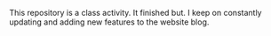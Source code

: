 This repository is a class activity. It finished but. I keep on constantly updating and adding new features to the website blog.
